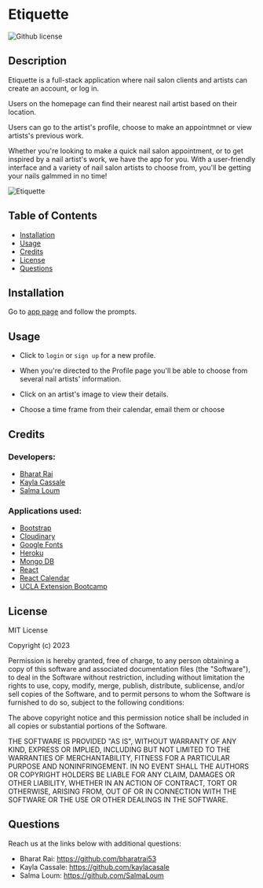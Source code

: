 # Etiquette

![Github license](https://img.shields.io/static/v1?label=License&message=MIT&color=informational)

## Description

Etiquette is a full-stack application where nail salon clients and artists can create an account, or log in.

Users on the homepage can find their nearest nail artist based on their location.

Users can go to the artist's profile, choose to make an appointmnet or view artists's previous work.

Whether you're looking to make a quick nail salon appointment, or to get inspired by a nail artist's work, we have the app for you. With a user-friendly interface and a variety of nail salon artists to choose from, you'll be getting your nails galmmed in no time!

![Etiquette]()

## Table of Contents

- [Installation](#installation)
- [Usage](#usage)
- [Credits](#credits)
- [License](#license)
- [Questions](#questions)

## Installation

Go to [app page](https://immense-ridge-33507.herokuapp.com/) and follow the prompts.

## Usage

- Click to `login` or `sign up` for a new profile.

- When you're directed to the Profile page you'll be able to choose from several nail artists' information.

- Click on an artist's image to view their details.

- Choose a time frame from their calendar, email them or choose

## Credits

### Developers:

- [Bharat Rai](https://github.com/bharatrai53)
- [Kayla Cassale](https://github.com/kaylacasale)
- [Salma Loum](https://github.com/SalmaLoum)

### Applications used:

- [Bootstrap](https://getbootstrap.com/)
- [Cloudinary](https://cloudinary.com/documentation/upload_widget)
- [Google Fonts](https://fonts.google.com/about)
- [Heroku](https://dashboard.heroku.com/)
- [Mongo DB](https://www.mongodb.com)
- [React](www.reactjs.org)
- [React Calendar](https://www.npmjs.com/package/react-calendar)
- [UCLA Extension Bootcamp](https://www.uclaextension.edu/?gclid=Cj0KCQiAgribBhDkARIsAASA5btdbwAz8x25r3b1deoRNIGxfkPFL11rAQMuCgQ7HYiqBH8CLr9CgLoaAktlEALw_wcB&gclsrc=aw.ds)

## License

MIT License

Copyright (c) 2023

Permission is hereby granted, free of charge, to any person obtaining a copy
of this software and associated documentation files (the "Software"), to deal
in the Software without restriction, including without limitation the rights
to use, copy, modify, merge, publish, distribute, sublicense, and/or sell
copies of the Software, and to permit persons to whom the Software is
furnished to do so, subject to the following conditions:

The above copyright notice and this permission notice shall be included in all
copies or substantial portions of the Software.

THE SOFTWARE IS PROVIDED "AS IS", WITHOUT WARRANTY OF ANY KIND, EXPRESS OR
IMPLIED, INCLUDING BUT NOT LIMITED TO THE WARRANTIES OF MERCHANTABILITY,
FITNESS FOR A PARTICULAR PURPOSE AND NONINFRINGEMENT. IN NO EVENT SHALL THE
AUTHORS OR COPYRIGHT HOLDERS BE LIABLE FOR ANY CLAIM, DAMAGES OR OTHER
LIABILITY, WHETHER IN AN ACTION OF CONTRACT, TORT OR OTHERWISE, ARISING FROM,
OUT OF OR IN CONNECTION WITH THE SOFTWARE OR THE USE OR OTHER DEALINGS IN THE
SOFTWARE.

## Questions

Reach us at the links below with additional questions:

- Bharat Rai: https://github.com/bharatrai53
- Kayla Cassale: https://github.com/kaylacasale
- Salma Loum: https://github.com/SalmaLoum
